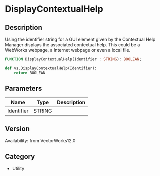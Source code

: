 # DisplayContextualHelp

## Description
Using the identifier string for a GUI element given by the Contextual Help Manager displays the associated contextual help. This could be a WebWorks webpage, a Internet webpage or even a local file.

```pascal
FUNCTION DisplayContextualHelp(Identifier : STRING): BOOLEAN;
```

```python
def vs.DisplayContextualHelp(Identifier):
    return BOOLEAN
```

## Parameters
|Name|Type|Description|
|---|---|---|
|Identifier|STRING|   |

## Version
Availability: from VectorWorks12.0

## Category
* Utility

